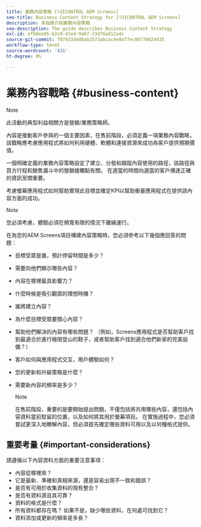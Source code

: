 ```yaml
---
title: 業務內容策略 [!UICONTROL AEM Screens]
seo-title: Business Content Strategy for [!UICONTROL AEM Screens]
description: 本指南介紹業務內容策略
seo-description: The guide describes Business Content Strategy
exl-id: efb8ea95-62c0-41ed-9e67-23d76ad12a4c
source-git-commit: 707833ddd8ab2573abcac4e9a77ec88778624435
workflow-type: tm+mt
source-wordcount: '431'
ht-degree: 0%

---
```


# 業務內容戰略 {#business-content}

>[!NOTE]
>
>此活動的典型利益相關方是營銷/業務策略師。

內容是推動客戶參與的一個主要因素，在售前階段，必須定義一項業務內容戰略，該戰略應考慮應用程式將如何利用硬體、軟體和連接資源來成功為客戶提供預期價值。

一個明確定義的業務內容策略設定了建立、分發和跟蹤內容使用的路徑，該路徑與買方行程和銷售漏斗中的營銷接觸點有關。 在適當的時間向適當的客戶傳達正確的資訊至關重要。

考慮螢幕應用程式如何幫助實現此目標並確定KPI以幫助衡量應用程式在提供該內容方面的成功。

>[!NOTE]
>
>您必須考慮，體驗必須在頻寬有限的情況下離線運行。

在為您的AEM Screens項目構建內容策略時，您必須參考以下幾個應回答的問題：

* 目標受眾是誰，預計停留時間是多少？
* 需要向他們顯示哪些內容？
* 內容在哪裡最具影響力？
* 什麼時候是吸引觀眾的理想時機？
* 誰將建立內容？
* 為什麼目標受眾要關心內容？
* 幫助他們解決的內容有哪些問題？ （例如，Screens應用程式是否幫助客戶找到最適合於進行極限登山的鞋子，或者幫助客戶找到適合他們新家的完美設備？）
* 客戶如何與應用程式交互，用戶體驗如何？
* 您的更新和升級策略是什麼？
* 需要新內容的頻率是多少？

   >[!NOTE]
   >
   >在售前階段，重要的是要開始提出問題，不僅包括將共用哪些內容，還包括內容資料當前駐留的位置，以及如何將其用於螢幕項目。 在實施過程中，您必須嘗試更深入地瞭解內容，但必須首先確定哪些資料可用以及以何種格式提供。

## 重要考量 {#important-considerations}

請遵循以下內容資料方面的重要注意事項：

* 內容從哪裡來？
* 它是最新、準確和真相來源，還是容易出現不一致和錯誤？
* 是否有可用於收集資料的現有整合？
* 是否有資料源且其可靠？
* 資料的格式是什麼？
* 所有資料都存在嗎？ 如果不是，缺少哪些資料，在何處可找到它？
* 資料添加或更新的頻率是多長？
